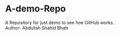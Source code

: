 # A-demo-Repo
A Repository for just demo to see hoe GitHub works.<br>
Author- Abdullah Shahid Bhatt
